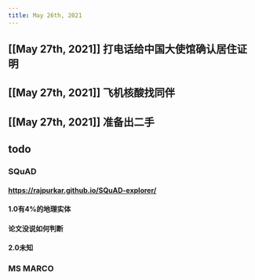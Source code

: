```yaml
---
title: May 26th, 2021
---
```


## [[May 27th, 2021]] 打电话给中国大使馆确认居住证明
## [[May 27th, 2021]] 飞机核酸找同伴
## [[May 27th, 2021]] 准备出二手
## todo
### SQuAD
#### https://rajpurkar.github.io/SQuAD-explorer/
#### 1.0有4%的地理实体
#### 论文没说如何判断
#### 2.0未知
### MS MARCO
####
